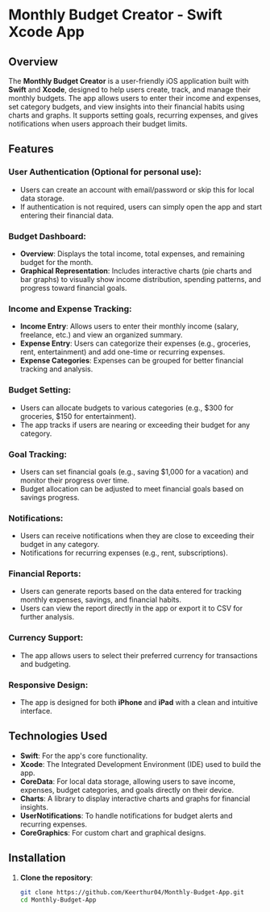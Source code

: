 # Monthly Budget Creator - Swift Xcode App

## Overview
The **Monthly Budget Creator** is a user-friendly iOS application built with **Swift** and **Xcode**, designed to help users create, track, and manage their monthly budgets. The app allows users to enter their income and expenses, set category budgets, and view insights into their financial habits using charts and graphs. It supports setting goals, recurring expenses, and gives notifications when users approach their budget limits.

## Features

### User Authentication (Optional for personal use):
- Users can create an account with email/password or skip this for local data storage.
- If authentication is not required, users can simply open the app and start entering their financial data.

### Budget Dashboard:
- **Overview**: Displays the total income, total expenses, and remaining budget for the month.
- **Graphical Representation**: Includes interactive charts (pie charts and bar graphs) to visually show income distribution, spending patterns, and progress toward financial goals.

### Income and Expense Tracking:
- **Income Entry**: Allows users to enter their monthly income (salary, freelance, etc.) and view an organized summary.
- **Expense Entry**: Users can categorize their expenses (e.g., groceries, rent, entertainment) and add one-time or recurring expenses.
- **Expense Categories**: Expenses can be grouped for better financial tracking and analysis.

### Budget Setting:
- Users can allocate budgets to various categories (e.g., $300 for groceries, $150 for entertainment).
- The app tracks if users are nearing or exceeding their budget for any category.

### Goal Tracking:
- Users can set financial goals (e.g., saving $1,000 for a vacation) and monitor their progress over time.
- Budget allocation can be adjusted to meet financial goals based on savings progress.

### Notifications:
- Users can receive notifications when they are close to exceeding their budget in any category.
- Notifications for recurring expenses (e.g., rent, subscriptions).

### Financial Reports:
- Users can generate reports based on the data entered for tracking monthly expenses, savings, and financial habits.
- Users can view the report directly in the app or export it to CSV for further analysis.

### Currency Support:
- The app allows users to select their preferred currency for transactions and budgeting.

### Responsive Design:
- The app is designed for both **iPhone** and **iPad** with a clean and intuitive interface.

## Technologies Used
- **Swift**: For the app's core functionality.
- **Xcode**: The Integrated Development Environment (IDE) used to build the app.
- **CoreData**: For local data storage, allowing users to save income, expenses, budget categories, and goals directly on their device.
- **Charts**: A library to display interactive charts and graphs for financial insights.
- **UserNotifications**: To handle notifications for budget alerts and recurring expenses.
- **CoreGraphics**: For custom chart and graphical designs.

## Installation

1. **Clone the repository**:

   ```bash
   git clone https://github.com/Keerthur04/Monthly-Budget-App.git
   cd Monthly-Budget-App
